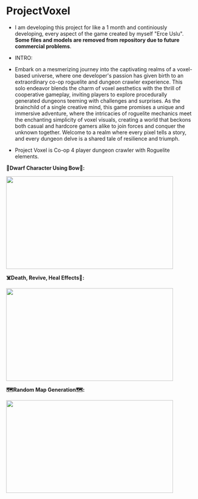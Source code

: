 # ProjectVoxel

- I am developing this project for like a 1 month and continiously developing, every aspect of the game created by myself "Erce Uslu". **Some files and models are removed from repository due to future commercial problems**.

- INTRO:
  
- Embark on a mesmerizing journey into the captivating realms of a voxel-based universe, where one developer's passion has given birth to an extraordinary co-op roguelite and dungeon crawler experience. This solo endeavor blends the charm of voxel aesthetics with the thrill of cooperative gameplay, inviting players to explore procedurally generated dungeons teeming with challenges and surprises. As the brainchild of a single creative mind, this game promises a unique and immersive adventure, where the intricacies of roguelite mechanics meet the enchanting simplicity of voxel visuals, creating a world that beckons both casual and hardcore gamers alike to join forces and conquer the unknown together. Welcome to a realm where every pixel tells a story, and every dungeon delve is a shared tale of resilience and triumph.

- Project Voxel is Co-op 4 player dungeon crawler with Roguelite elements.

**🏹Dwarf Character Using Bow🏹:**

<img src="https://github.com/Erces/ProjectVoxel/assets/51009171/9c7dec2c-3e45-4fde-a5a3-8885996b19ff" width="450" height="250"/>

**☠️Death, Revive, Heal Effects🏥:**

<img src="https://github.com/Erces/ProjectVoxel/assets/51009171/d377ac0c-e403-46e3-9b0a-6dc87cb649e4" width="450" height="250"/>

**🗺️Random Map Generation🗺️:**

<img src="https://github.com/Erces/ProjectVoxel/assets/51009171/3fbe4a96-9435-41a5-885a-e14e5a0220ce" width="450" height="250"/>


